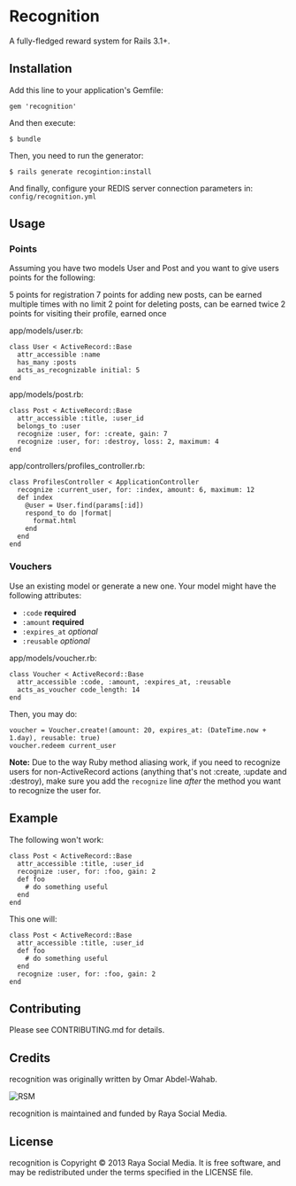 # Recognition

A fully-fledged reward system for Rails 3.1+.

## Installation

Add this line to your application's Gemfile:

    gem 'recognition'

And then execute:

    $ bundle

Then, you need to run the generator:

    $ rails generate recogintion:install

And finally, configure your REDIS server connection parameters in: `config/recognition.yml`

## Usage

### Points

Assuming you have two models User and Post and you want to give users points for the following:

5 points for registration
7 points for adding new posts, can be earned multiple times with no limit
2 point for deleting posts, can be earned twice
2 points for visiting their profile, earned once

app/models/user.rb:

    class User < ActiveRecord::Base
      attr_accessible :name
      has_many :posts
      acts_as_recognizable initial: 5
    end

app/models/post.rb:

    class Post < ActiveRecord::Base
      attr_accessible :title, :user_id
      belongs_to :user
      recognize :user, for: :create, gain: 7
      recognize :user, for: :destroy, loss: 2, maximum: 4
    end

app/controllers/profiles_controller.rb:

    class ProfilesController < ApplicationController
      recognize :current_user, for: :index, amount: 6, maximum: 12
      def index
        @user = User.find(params[:id])
        respond_to do |format|
          format.html
        end
      end
    end

### Vouchers

Use an existing model or generate a new one. Your model might have the following attributes:

*  `:code` **required**
*  `:amount` **required**
*  `:expires_at` _optional_
*  `:reusable` _optional_

app/models/voucher.rb:

    class Voucher < ActiveRecord::Base
      attr_accessible :code, :amount, :expires_at, :reusable
      acts_as_voucher code_length: 14
    end

Then, you may do:

    voucher = Voucher.create!(amount: 20, expires_at: (DateTime.now + 1.day), reusable: true)
    voucher.redeem current_user

**Note:**
Due to the way Ruby method aliasing work, if you need to recognize users for 
non-ActiveRecord actions (anything that's not :create, :update and :destroy),
make sure you add the `recognize` line *after* the method you want to 
recognize the user for.

## Example
The following won't work:

    class Post < ActiveRecord::Base
      attr_accessible :title, :user_id
      recognize :user, for: :foo, gain: 2
      def foo
        # do something useful
      end
    end

This one will:

    class Post < ActiveRecord::Base
      attr_accessible :title, :user_id
      def foo
        # do something useful
      end
      recognize :user, for: :foo, gain: 2
    end

  

## Contributing

Please see CONTRIBUTING.md for details.

## Credits
recognition was originally written by Omar Abdel-Wahab.

![RSM](http://rayasocialmedia.com/images/logo.png)

recognition is maintained and funded by Raya Social Media.

## License
recognition is Copyright © 2013 Raya Social Media. It is free software, and may be redistributed under the terms specified in the LICENSE file.
